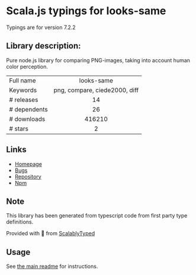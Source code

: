 
# Scala.js typings for looks-same

Typings are for version 7.2.2

## Library description:
Pure node.js library for comparing PNG-images, taking into account human color perception.

|                    |                 |
| ------------------ | :-------------: |
| Full name          | looks-same |
| Keywords           | png, compare, ciede2000, diff |
| # releases         | 14 |
| # dependents       | 26 |
| # downloads        | 416210 |
| # stars            | 2 |

## Links
- [Homepage](https://github.com/gemini-testing/looks-same)
- [Bugs](https://github.com/gemini-testing/looks-same/issues)
- [Repository](https://github.com/gemini-testing/looks-same)
- [Npm](https://www.npmjs.com/package/looks-same)
    


## Note
This library has been generated from typescript code from first party type definitions.

Provided with :purple_heart: from [ScalablyTyped](https://github.com/oyvindberg/ScalablyTyped)

## Usage
See [the main readme](../../readme.md) for instructions.


